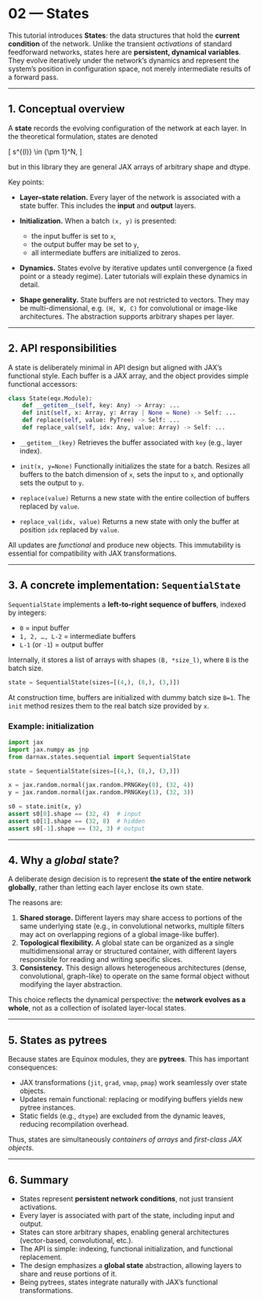 # 02 — States

This tutorial introduces **States**: the data structures that hold the **current condition** of the network. Unlike the transient *activations* of standard feedforward networks, states here are **persistent, dynamical variables**. They evolve iteratively under the network’s dynamics and represent the system’s position in configuration space, not merely intermediate results of a forward pass.

---

## 1. Conceptual overview

A **state** records the evolving configuration of the network at each layer. In the theoretical formulation, states are denoted

\[
s^{(l)} \in \{\pm 1\}^N,
\]

but in this library they are general JAX arrays of arbitrary shape and dtype.

Key points:

* **Layer–state relation.** Every layer of the network is associated with a state buffer. This includes the **input** and **output** layers.
* **Initialization.** When a batch `(x, y)` is presented:

  * the input buffer is set to `x`,
  * the output buffer may be set to `y`,
  * all intermediate buffers are initialized to zeros.
* **Dynamics.** States evolve by iterative updates until convergence (a fixed point or a steady regime). Later tutorials will explain these dynamics in detail.
* **Shape generality.** State buffers are not restricted to vectors. They may be multi-dimensional, e.g. `(H, W, C)` for convolutional or image-like architectures. The abstraction supports arbitrary shapes per layer.

---

## 2. API responsibilities

A state is deliberately minimal in API design but aligned with JAX’s functional style. Each buffer is a JAX array, and the object provides simple functional accessors:

```python
class State(eqx.Module):
    def __getitem__(self, key: Any) -> Array: ...
    def init(self, x: Array, y: Array | None = None) -> Self: ...
    def replace(self, value: PyTree) -> Self: ...
    def replace_val(self, idx: Any, value: Array) -> Self: ...
```

* `__getitem__(key)`
  Retrieves the buffer associated with `key` (e.g., layer index).

* `init(x, y=None)`
  Functionally initializes the state for a batch. Resizes all buffers to the batch dimension of `x`, sets the input to `x`, and optionally sets the output to `y`.

* `replace(value)`
  Returns a new state with the entire collection of buffers replaced by `value`.

* `replace_val(idx, value)`
  Returns a new state with only the buffer at position `idx` replaced by `value`.

All updates are *functional* and produce new objects. This immutability is essential for compatibility with JAX transformations.

---

## 3. A concrete implementation: `SequentialState`

`SequentialState` implements a **left-to-right sequence of buffers**, indexed by integers:

* `0` = input buffer
* `1, 2, …, L-2` = intermediate buffers
* `L-1` (or `-1`) = output buffer

Internally, it stores a list of arrays with shapes `(B, *size_l)`, where `B` is the batch size.

```python
state = SequentialState(sizes=[(4,), (8,), (3,)])
```

At construction time, buffers are initialized with dummy batch size `B=1`. The `init` method resizes them to the real batch size provided by `x`.

### Example: initialization

```python
import jax
import jax.numpy as jnp
from darnax.states.sequential import SequentialState

state = SequentialState(sizes=[(4,), (8,), (3,)])

x = jax.random.normal(jax.random.PRNGKey(0), (32, 4))
y = jax.random.normal(jax.random.PRNGKey(1), (32, 3))

s0 = state.init(x, y)
assert s0[0].shape == (32, 4)  # input
assert s0[1].shape == (32, 8)  # hidden
assert s0[-1].shape == (32, 3) # output
```

---

## 4. Why a *global* state?

A deliberate design decision is to represent **the state of the entire network globally**, rather than letting each layer enclose its own state.

The reasons are:

1. **Shared storage.** Different layers may share access to portions of the same underlying state (e.g., in convolutional networks, multiple filters may act on overlapping regions of a global image-like buffer).
2. **Topological flexibility.** A global state can be organized as a single multidimensional array or structured container, with different layers responsible for reading and writing specific slices.
3. **Consistency.** This design allows heterogeneous architectures (dense, convolutional, graph-like) to operate on the same formal object without modifying the layer abstraction.

This choice reflects the dynamical perspective: the **network evolves as a whole**, not as a collection of isolated layer-local states.

---

## 5. States as pytrees

Because states are Equinox modules, they are **pytrees**. This has important consequences:

* JAX transformations (`jit`, `grad`, `vmap`, `pmap`) work seamlessly over state objects.
* Updates remain functional: replacing or modifying buffers yields new pytree instances.
* Static fields (e.g., `dtype`) are excluded from the dynamic leaves, reducing recompilation overhead.

Thus, states are simultaneously *containers of arrays* and *first-class JAX objects*.

---

## 6. Summary

* States represent **persistent network conditions**, not just transient activations.
* Every layer is associated with part of the state, including input and output.
* States can store arbitrary shapes, enabling general architectures (vector-based, convolutional, etc.).
* The API is simple: indexing, functional initialization, and functional replacement.
* The design emphasizes a **global state** abstraction, allowing layers to share and reuse portions of it.
* Being pytrees, states integrate naturally with JAX’s functional transformations.
